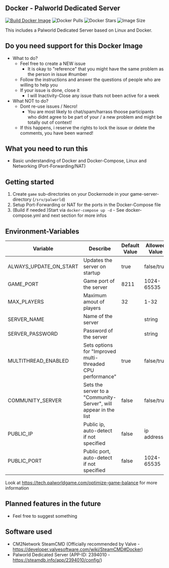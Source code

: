 ## Docker - Palworld Dedicated Server

[![Build Docker Image](https://github.com/jammsen/docker-palworld-dedicated-server/actions/workflows/docker-build-and-push.yml/badge.svg)](https://github.com/jammsen/docker-palworld-dedicated-server/actions/workflows/docker-build-and-push.yml)
![Docker Pulls](https://img.shields.io/docker/pulls/jammsen/palworld-dedicated-server)
![Docker Stars](https://img.shields.io/docker/stars/jammsen/palworld-dedicated-server)
![Image Size](https://img.shields.io/docker/image-size/jammsen/palworld-dedicated-server/latest)

This includes a Palworld Dedicated Server based on Linux and Docker.

## Do you need support for this Docker Image

- What to do?
  - Feel free to create a NEW issue
    - It is okay to "reference" that you might have the same problem as the person in issue #number
  - Follow the instructions and answer the questions of people who are willing to help you
  - If your issue is done, close it
    - I will Inactivity-Close any issue thats not been active for a week
- What NOT to do?
  - Dont re-use issues / Necro!
    - You are most likely to chat/spam/harrass thoose participants who didnt agree to be part of your / a new problem and might be totally out of context!
  - If this happens, i reserve the rights to lock the issue or delete the comments, you have been warned!

## What you need to run this

- Basic understanding of Docker and Docker-Compose, Linux and Networking (Port-Forwarding/NAT)

## Getting started

1. Create `game` sub-directories on your Dockernode in your game-server-directory (`/srv/palworld`)
2. Setup Port-Forwarding or NAT for the ports in the Docker-Compose file
3. (Build if needed )Start via `docker-compose up -d` - See docker-compose.yml and next section for more infos

## Environment-Variables
| Variable               | Describe                                                         | Default Value | Allowed Value |
| ---------------------- | ---------------------------------------------------------------- | ------------- | ------------- |
| ALWAYS_UPDATE_ON_START | Updates the server on startup                                    | true          | false/true    |
| GAME_PORT              | Game port of the server                                          | 8211          | 1024-65535    |
| MAX_PLAYERS            | Maximum amout of players                                         | 32            | 1-32          |
| SERVER_NAME            | Name of the server                                               |               | string        |
| SERVER_PASSWORD        | Password of the server                                           |               | string        |
| MULTITHREAD_ENABLED    | Sets options for "Improved multi-threaded CPU performance"       | true          | false/true    |
| COMMUNITY_SERVER       | Sets the server to a "Community-Server", will appear in the list | false         | false/true    |
| PUBLIC_IP              | Public ip, auto-detect if not specified                          | false         | ip address    |
| PUBLIC_PORT            | Public port, auto-detect if not specified                        | false         | 1024-65535    |

Look at https://tech.palworldgame.com/optimize-game-balance for more information

## Planned features in the future

- Feel free to suggest something

## Software used

- CM2Network SteamCMD (Officially recommended by Valve - https://developer.valvesoftware.com/wiki/SteamCMD#Docker) 
- Palworld Dedicated Server (APP-ID: 2394010 - https://steamdb.info/app/2394010/config/)

